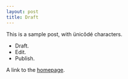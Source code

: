 ```yaml
---
layout: post
title: Draft
---
```


This is a sample post, with ünicôdé characters.

- Draft.
- Edit.
- Publish.

A link to the [homepage](/).
